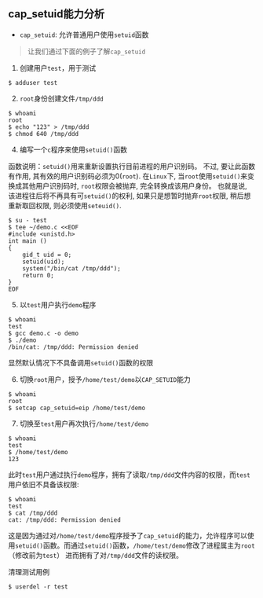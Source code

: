 ## cap_setuid能力分析

- `cap_setuid`: 允许普通用户使用`setuid`函数

> 让我们通过下面的例子了解`cap_setuid`

1. 创建用户`test`，用于测试

```shell
$ adduser test
```

2. `root`身份创建文件`/tmp/ddd`

```shell
$ whoami
root
$ echo "123" > /tmp/ddd
$ chmod 640 /tmp/ddd
```

4. 编写一个`c`程序来使用`setuid()`函数

函数说明：`setuid()`用来重新设置执行目前进程的用户识别码。
不过, 要让此函数有作用, 其有效的用户识别码必须为0(`root`). 在`Linux`下, 当`root`使用`setuid()`来变换成其他用户识别码时, `root`权限会被抛弃, 完全转换成该用户身份。
也就是说, 该进程往后将不再具有可`setuid()`的权利, 如果只是想暂时抛弃`root`权限, 稍后想重新取回权限, 则必须使用`seteuid()`.

```shell
$ su - test
$ tee ~/demo.c <<EOF
#include <unistd.h>
int main ()
{
    gid_t uid = 0;
    setuid(uid);
    system("/bin/cat /tmp/ddd");
    return 0;
}
EOF
```

5. 以`test`用户执行`demo`程序

```shell
$ whoami
test
$ gcc demo.c -o demo
$ ./demo
/bin/cat: /tmp/ddd: Permission denied
```

显然默认情况下不具备调用`setuid()`函数的权限

6. 切换`root`用户，授予`/home/test/demo`以`CAP_SETUID`能力

```shell
$ whoami
root
$ setcap cap_setuid=eip /home/test/demo
```

7. 切换至`test`用户再次执行`/home/test/demo`

```shell
$ whoami
test
$ /home/test/demo
123
```

此时`test`用户通过执行`demo`程序，拥有了读取`/tmp/ddd`文件内容的权限，而`test`用户依旧不具备该权限:

```shell
$ whoami
test
$ cat /tmp/ddd
cat: /tmp/ddd: Permission denied
```

这是因为通过对`/home/test/demo`程序授予了`cap_setuid`的能力，允许程序可以使用`setuid()`函数。而通过`setuid()`函数，`/home/test/demo`修改了进程属主为`root`（修改前为`test`）
进而拥有了对`/tmp/ddd`文件的读权限。

清理测试用例

```shell
$ userdel -r test
```
